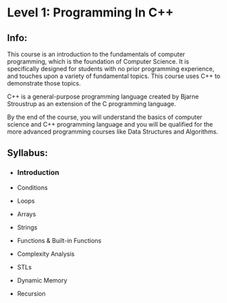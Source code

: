 # Level 1: Programming In C++

## Info:
This course is an introduction to the fundamentals of computer programming, which is the foundation of Computer Science. It is specifically designed for students with no prior programming experience, and touches
upon a variety of fundamental topics. This course uses C++ to demonstrate those topics. 

C++ is a general-purpose programming language created by Bjarne Stroustrup as an extension of the C programming language. 

By the end of the course, you will understand the basics of computer science and C++ programming language and you will be qualified for the more advanced programming courses like Data Structures and Algorithms.

## Syllabus:
- ### Introduction

- Conditions

- Loops

- Arrays

- Strings

- Functions & Built-in Functions

- Complexity Analysis

- STLs 

- Dynamic Memory

- Recursion 

